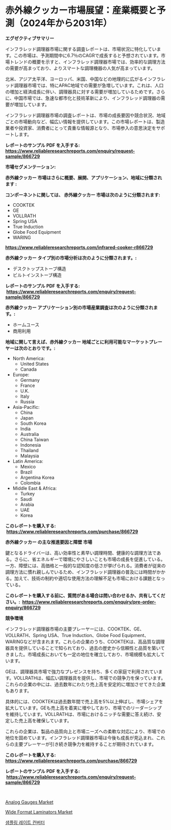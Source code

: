 <p><h1>赤外線クッカー市場展望：産業概要と予測（2024年から2031年）</h1></p><p><strong>エグゼクティブサマリー</strong></p>
<p><p>インフラレッド調理器市場に関する調査レポートは、市場状況に特化しています。この市場は、予測期間中に6.7％のCAGRで成長すると予想されています。市場トレンドの概要を示すと、インフラレッド調理器市場では、効率的な調理方法の需要が高まっており、よりスマートな調理機器の人気が高まっています。</p><p>北米、アジア太平洋、ヨーロッパ、米国、中国などの地理的に広がるインフラレッド調理器市場では、特にAPAC地域での需要が急増しています。これは、人口の増加と経済成長に伴い、調理器具に対する需要が増加しているためです。さらに、中国市場では、急速な都市化と技術革新により、インフラレッド調理器の需要が増加しています。</p><p>インフラレッド調理器市場の調査レポートは、市場の成長要因や競合状況、地域ごとの市場動向など、幅広い情報を提供しています。この市場レポートは、製造業者や投資家、消費者にとって貴重な情報源となり、市場参入の意思決定をサポートします。</p></p>
<p><strong>レポートのサンプル PDF を入手する: <a href="https://www.reliableresearchreports.com/enquiry/request-sample/866729">https://www.reliableresearchreports.com/enquiry/request-sample/866729</a></strong></p>
<p><strong>市場セグメンテーション:</strong></p>
<p><strong> 赤外線クッカー 市場はさらに概要、展開、アプリケーション、地域に分類されます :</strong></p>
<p><strong>コンポーネントに関しては、 赤外線クッカー 市場は次のように分類されます: &nbsp;</strong></p>
<p><ul><li>COOKTEK</li><li>GE</li><li>VOLLRATH</li><li>Spring USA</li><li>True Induction</li><li>Globe Food Equipment</li><li>WARING</li></ul></p>
<p><strong><a href="https://www.reliableresearchreports.com/infrared-cooker-r866729">https://www.reliableresearchreports.com/infrared-cooker-r866729</a></strong></p>
<p><strong> 赤外線クッカー タイプ別の市場分析は次のように分類されます。:</strong></p>
<p><ul><li>デスクトップストーブ構造</li><li>ビルトインストーブ構造</li></ul></p>
<p><strong>レポートのサンプル PDF を入手する: &nbsp;<a href="https://www.reliableresearchreports.com/enquiry/request-sample/866729">https://www.reliableresearchreports.com/enquiry/request-sample/866729</a></strong></p>
<p><strong> 赤外線クッカー アプリケーション別の市場産業調査は次のように分類されます。:</strong></p>
<p><ul><li>ホームユース</li><li>商用利用</li></ul></p>
<p><strong>地域に関して言えば、赤外線クッカー 地域ごとに利用可能なマーケットプレーヤーは次のとおりです。:</strong></p>
<p><ul>
    <li>
        North America:
        <ul>
            <li>United States</li>
            <li>Canada</li>
        </ul>
    </li>
    <li>
        Europe:
        <ul>
            <li>Germany</li>
            <li>France</li>
            <li>U.K.</li>
            <li>Italy</li>
            <li>Russia</li>
        </ul>
    </li>
    <li>
        Asia-Pacific:
        <ul>
            <li>China</li>
            <li>Japan</li>
            <li>South Korea</li>
            <li>India</li>
            <li>Australia</li>
            <li>China Taiwan</li>
            <li>Indonesia</li>
            <li>Thailand</li>
            <li>Malaysia</li>
        </ul>
    </li>
    <li>
        Latin America:
        <ul>
            <li>Mexico</li>
            <li>Brazil</li>
            <li>Argentina Korea</li>
            <li>Colombia</li>
        </ul>
    </li>
    <li>
        Middle East & Africa:
        <ul>
            <li>Turkey</li>
            <li>Saudi</li>
            <li>Arabia</li>
            <li>UAE</li>
            <li>Korea</li>
        </ul>
    </li>
    </ul></p>
<p><strong>このレポートを購入する: &nbsp;<a href="https://www.reliableresearchreports.com/purchase/866729">https://www.reliableresearchreports.com/purchase/866729</a></strong></p>
<p><strong>赤外線クッカー の主な推進要因と障壁 市場</strong></p>
<p><p>鍵となるドライバーは、高い効率性と素早い調理時間、健康的な調理方法である。さらに、省エネルギーで環境にやさしいことも市場の成長を促進している。一方、障壁には、高価格と一般的な認知度の低さが挙げられる。消費者が従来の調理方法に慣れ親しんでいるため、インフラレッド調理器の普及には時間がかかる。加えて、技術の制約や適切な使用方法の理解不足も市場における課題となっている。</p></p>
<p><strong>このレポートを購入する前に、質問がある場合は問い合わせるか、共有してください。:&nbsp; <a href="https://www.reliableresearchreports.com/enquiry/pre-order-enquiry/866729">https://www.reliableresearchreports.com/enquiry/pre-order-enquiry/866729</a></strong></p>
<p><strong>競争環境</strong></p>
<p><p>インフラレッド調理器市場の主要プレーヤーには、COOKTEK、GE、VOLLRATH、Spring USA、True Induction、Globe Food Equipment、WARINGなどが含まれます。これらの企業のうち、COOKTEKは、高品質な調理器具を提供していることで知られており、過去の歴史から信頼性と品質を築いてきました。市場成長においても一定の地位を確立しており、市場規模も拡大しています。</p><p>GEは、調理器具市場で強力なプレゼンスを持ち、多くの家庭で利用されています。VOLLRATHは、幅広い調理器具を提供し、市場での競争力を保っています。これらの企業の中には、過去数年にわたり売上高を安定的に増加させてきた企業もあります。</p><p>具体的には、COOKTEKは過去数年間で売上高を5%以上伸ばし、市場シェアを拡大しています。GEも売上高を着実に増やしており、市場でのリーダーシップを維持しています。VOLLRATHは、市場におけるニッチな需要に答え続け、安定した売上高を確保しています。</p><p>これらの企業は、製品の品質向上と市場ニーズへの柔軟な対応により、市場での地位を固めています。インフラレッド調理器市場は今後も成長が見込まれ、これらの主要プレーヤーが引き続き競争力を維持することが期待されています。</p></p>
<p><strong>このレポートを購入する: &nbsp; <a href="https://www.reliableresearchreports.com/purchase/866729">https://www.reliableresearchreports.com/purchase/866729</a></strong></p>
<p><strong>レポートのサンプル PDF を入手する: &nbsp;<a href="https://www.reliableresearchreports.com/enquiry/request-sample/866729">https://www.reliableresearchreports.com/enquiry/request-sample/866729</a></strong><strong></strong></p>
<p>&nbsp;</p>
<p><p><a href="https://github.com/johnbach50/Market-Research-Report-List-2/blob/main/analog-gauges-market.md">Analog Gauges Market</a></p><p><a href="https://github.com/pjcfca/Market-Research-Report-List-2/blob/main/wide-format-laminators-market.md">Wide Format Laminators Market</a></p><p><a href="https://github.com/fernandotryO5lson96765/Market-Research-Report-List-1/blob/main/204035030723.md">샘플링 레이트 컨버터</a></p></p>